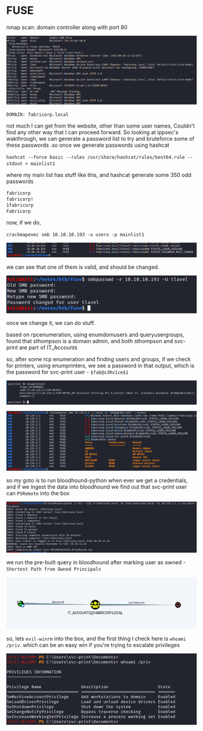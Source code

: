 # FUSE

nmap scan: domain controller along with port 80

![nmap](../../.gitbook/assets/image%20%285%29.png)

`DOMAIN: fabricorp.local`

not much I can get from the website, other than some user names, Couldn't find any other way that I can proceed forward. So looking at ippsec's wakthrough, we can generate a password list to try and bruteforce some of these passwords .so once we generate passwords using hashcat

`hashcat --force basic --rules /usr/share/hashcat/rules/best64.rule --stdout > mainlist1`

where my main list has stuff like this, and hashcat generate some 350 odd passwords

```text
fabricorp
fabricorp!
1fabricorp
Fabricorp
```

now, if we do,

`crackmapexec smb 10.10.10.193 -u users -p mainlist1`

![](../../.gitbook/assets/image%20%288%29.png)

we can see that one of them is valid, and should be changed.

![](../../.gitbook/assets/image%20%2820%29.png)

once we change it, we can do stuff.

based on rpcenumeration, using enumdomusers and queryusergroups, found that sthompson is a domain admin, and both sthompson and svc-print are part of IT\_Accounts

so, after some rcp enumeration and finding users and groups, if we check for printers, using enumprinters, we see a password in that output, which is the password for svc-print user - `$fab@s3Rv1ce$1`

![](../../.gitbook/assets/image%20%2818%29.png)

![](../../.gitbook/assets/image%20%287%29%20%281%29%20%282%29.png)

so my goto is to run bloodhound-python when ever we get a credentials, and if we ingest the data into bloodhound we find out that svc-print user can `PSRemote` into the box

![](../../.gitbook/assets/image%20%2825%29.png)

we run the pre-built query in bloodhound after marking user as owned - `Shortest Path from Owned Principals`

![](../../.gitbook/assets/image%20%2819%29.png)

so, lets `evil-winrm` into the box, and the first thing I check here is `whoami /priv`. which can be an easy win if you're trying to escalate privileges

![](../../.gitbook/assets/image%20%286%29.png)



